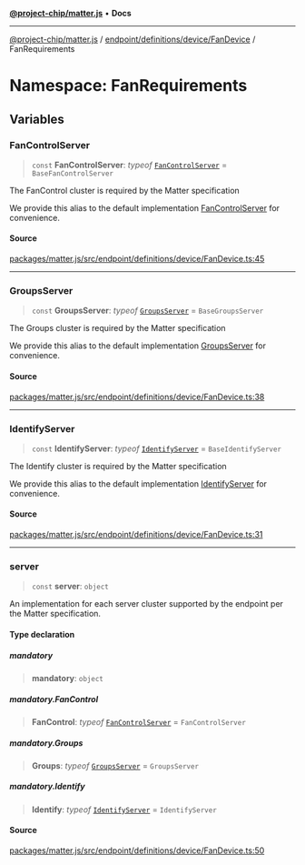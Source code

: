 [**@project-chip/matter.js**](../../../../../../README.md) • **Docs**

***

[@project-chip/matter.js](../../../../../../modules.md) / [endpoint/definitions/device/FanDevice](../../README.md) / FanRequirements

# Namespace: FanRequirements

## Variables

### FanControlServer

> `const` **FanControlServer**: *typeof* [`FanControlServer`](../../../../../../behavior/definitions/fan-control/export/classes/FanControlServer.md) = `BaseFanControlServer`

The FanControl cluster is required by the Matter specification

We provide this alias to the default implementation [FanControlServer](README.md#fancontrolserver) for convenience.

#### Source

[packages/matter.js/src/endpoint/definitions/device/FanDevice.ts:45](https://github.com/project-chip/matter.js/blob/7a8cbb56b87d4ccf34bec5a9a95ab40a1711324f/packages/matter.js/src/endpoint/definitions/device/FanDevice.ts#L45)

***

### GroupsServer

> `const` **GroupsServer**: *typeof* [`GroupsServer`](../../../../../../behavior/definitions/groups/export/classes/GroupsServer.md) = `BaseGroupsServer`

The Groups cluster is required by the Matter specification

We provide this alias to the default implementation [GroupsServer](README.md#groupsserver) for convenience.

#### Source

[packages/matter.js/src/endpoint/definitions/device/FanDevice.ts:38](https://github.com/project-chip/matter.js/blob/7a8cbb56b87d4ccf34bec5a9a95ab40a1711324f/packages/matter.js/src/endpoint/definitions/device/FanDevice.ts#L38)

***

### IdentifyServer

> `const` **IdentifyServer**: *typeof* [`IdentifyServer`](../../../../../../behavior/definitions/identify/export/namespaces/IdentifyServer/README.md) = `BaseIdentifyServer`

The Identify cluster is required by the Matter specification

We provide this alias to the default implementation [IdentifyServer](README.md#identifyserver) for convenience.

#### Source

[packages/matter.js/src/endpoint/definitions/device/FanDevice.ts:31](https://github.com/project-chip/matter.js/blob/7a8cbb56b87d4ccf34bec5a9a95ab40a1711324f/packages/matter.js/src/endpoint/definitions/device/FanDevice.ts#L31)

***

### server

> `const` **server**: `object`

An implementation for each server cluster supported by the endpoint per the Matter specification.

#### Type declaration

##### mandatory

> **mandatory**: `object`

##### mandatory.FanControl

> **FanControl**: *typeof* [`FanControlServer`](../../../../../../behavior/definitions/fan-control/export/classes/FanControlServer.md) = `FanControlServer`

##### mandatory.Groups

> **Groups**: *typeof* [`GroupsServer`](../../../../../../behavior/definitions/groups/export/classes/GroupsServer.md) = `GroupsServer`

##### mandatory.Identify

> **Identify**: *typeof* [`IdentifyServer`](../../../../../../behavior/definitions/identify/export/namespaces/IdentifyServer/README.md) = `IdentifyServer`

#### Source

[packages/matter.js/src/endpoint/definitions/device/FanDevice.ts:50](https://github.com/project-chip/matter.js/blob/7a8cbb56b87d4ccf34bec5a9a95ab40a1711324f/packages/matter.js/src/endpoint/definitions/device/FanDevice.ts#L50)
